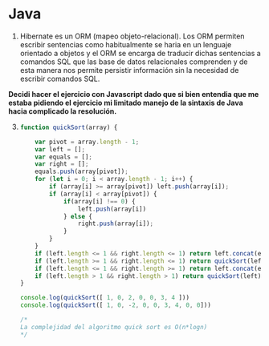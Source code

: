 # Java

1) Hibernate es un ORM (mapeo objeto-relacional). Los ORM permiten escribir sentencias como habitualmente se haria en un lenguaje orientado a objetos y el ORM se encarga de traducir dichas sentencias a comandos SQL que las base de datos relacionales comprenden y de esta manera nos permite persistir información sin la necesidad de escribir comandos SQL.

**Decidi hacer el ejercicio con Javascript dado que si bien entendia que me estaba pidiendo el ejercicio mi limitado manejo de la sintaxis de Java hacia complicado la resolución.**

3) 
    ```js
    function quickSort(array) {

        var pivot = array.length - 1;
        var left = [];
        var equals = [];
        var right = [];
        equals.push(array[pivot]);
        for (let i = 0; i < array.length - 1; i++) {
            if (array[i] >= array[pivot]) left.push(array[i]);
            if (array[i] < array[pivot]) {
                if(array[i] !== 0) {
                    left.push(array[i])
                } else {
                    right.push(array[i]);
                }
            }
        }
        if (left.length <= 1 && right.length <= 1) return left.concat(equals).concat(right);
        if (left.length >= 1 && right.length <= 1) return quickSort(left).concat(equals).concat(right);
        if (left.length <= 1 && right.length >= 1) return left.concat(equals).concat(quickSort(right));
        if (left.length > 1 && right.length > 1) return quickSort(left).concat(equals).concat(quickSort(right));
    }

    console.log(quickSort([ 1, 0, 2, 0, 0, 3, 4 ]))
    console.log(quickSort([ 1, 0, -2, 0, 0, 3, 4, 0, 0]))

    /*
    La complejidad del algoritmo quick sort es O(n*logn)
    */
    ```
